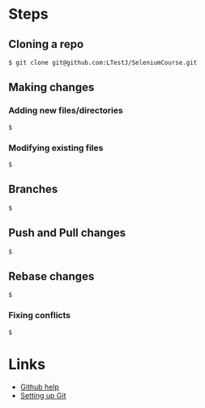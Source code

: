 # Steps

## Cloning a repo

```
$ git clone git@github.com:LTestJ/SeleniumCourse.git
```

## Making changes

### Adding new files/directories

```
$
```

### Modifying existing files

```
$
```

## Branches

```
$
```

## Push and Pull changes

```
$
```

## Rebase changes

```
$
```

### Fixing conflicts

```
$
```

# Links

* [Github help](https://help.github.com/)
* [Setting up Git](https://help.github.com/articles/set-up-git/)



